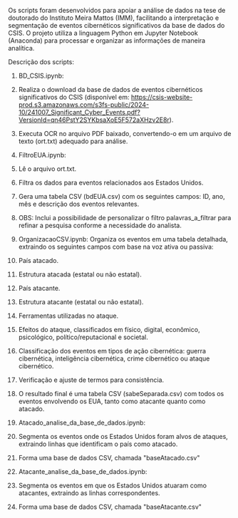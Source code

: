 Os scripts foram desenvolvidos para apoiar a análise de dados na tese de doutorado do Instituto Meira Mattos (IMM), facilitando a interpretação e segmentação de eventos cibernéticos significativos da base de dados do CSIS. O projeto utiliza a linguagem Python em Jupyter Notebook (Anaconda) para processar e organizar as informações de maneira analítica.

Descrição dos scripts:

1) BD_CSIS.ipynb:
  1) Realiza o download da base de dados de eventos cibernéticos significativos do CSIS (disponível em: https://csis-website-prod.s3.amazonaws.com/s3fs-public/2024-10/241007_Significant_Cyber_Events.pdf?VersionId=qn46PstY2SYKbsaXoE5F572aXHzv2E8r).
  2) Executa OCR no arquivo PDF baixado, convertendo-o em um arquivo de texto (ort.txt) adequado para análise.

2) FiltroEUA.ipynb:
  1) Lê o arquivo ort.txt.
  2) Filtra os dados para eventos relacionados aos Estados Unidos.
  3) Gera uma tabela CSV (bdEUA.csv) com os seguintes campos: ID, ano, mês e descrição dos eventos relevantes.
  4) OBS: Inclui a possibilidade de personalizar o filtro palavras_a_filtrar para refinar a pesquisa conforme a necessidade do analista.

3) OrganizacaoCSV.ipynb: Organiza os eventos em uma tabela detalhada, extraindo os seguintes campos com base na voz ativa ou passiva:
  1) País atacado.
  2) Estrutura atacada (estatal ou não estatal).
  3) País atacante.
  4) Estrutura atacante (estatal ou não estatal).
  5) Ferramentas utilizadas no ataque.
  6) Efeitos do ataque, classificados em físico, digital, econômico, psicológico, político/reputacional e societal.
  7) Classificação dos eventos em tipos de ação cibernética: guerra cibernética, inteligência cibernética, crime cibernético ou ataque cibernético.
  8) Verificação e ajuste de termos para consistência.
  9) O resultado final é uma tabela CSV (sabeSeparada.csv) com todos os eventos envolvendo os EUA, tanto como atacante quanto como atacado.
      
4) Atacado_analise_da_base_de_dados.ipynb:
  1) Segmenta os eventos onde os Estados Unidos foram alvos de ataques, extraindo linhas que identificam o país como atacado.
  2) Forma uma base de dados CSV, chamada "baseAtacado.csv"

5) Atacante_analise_da_base_de_dados.ipynb:
  1) Segmenta os eventos em que os Estados Unidos atuaram como atacantes, extraindo as linhas correspondentes.
  2) Forma uma base de dados CSV, chamada "baseAtacante.csv"
